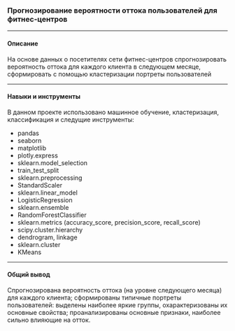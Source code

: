 ### Прогнозирование вероятности оттока пользователей для фитнес-центров
______________________________________________________

#### Описание
На основе данных о посетителях сети фитнес-центров спрогнозировать вероятность оттока для каждого клиента в следующем месяце, 
сформировать с помощью кластеризации портреты пользователей
_______________________________________________________
#### Навыки и инструменты
В данном проекте использовано машинное обучение, кластеризация, классификация и следущие инструменты:
 - pandas
 - seaborn
 - matplotlib
 - plotly.express
 - sklearn.model_selection
 - train_test_split
 - sklearn.preprocessing
 - StandardScaler
 - sklearn.linear_model
 - LogisticRegression
 - sklearn.ensemble
 - RandomForestClassifier
 - sklearn.metrics (accuracy_score, precision_score, recall_score)
 - scipy.cluster.hierarchy
 - dendrogram, linkage
 - sklearn.cluster
 - KMeans

_______________________________________________________
#### Общий вывод
Спрогнозирована вероятность оттока (на уровне следующего месяца) для каждого клиента; сформированы типичные 
портреты пользователей: выделены наиболее яркие группы, охарактеризованы их основные свойства; проанализированы основные признаки, наиболее сильно влияющие
на отток.
